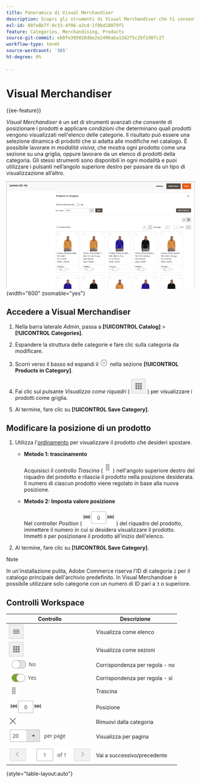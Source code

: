 ```yaml
---
title: Panoramica di Visual Merchandiser
description: Scopri gli strumenti di Visual Merchandiser che ti consentono di posizionare i prodotti e determinare quali prodotti visualizzare nell’elenco delle categorie.
exl-id: 00fe8b7f-0c33-4f06-a3cd-1f0bd18079f1
feature: Categories, Merchandising, Products
source-git-commit: eb0fe395020dbe2e2496aba13d2f5c2bf2d0fc27
workflow-type: tm+mt
source-wordcount: '365'
ht-degree: 0%

---
```


# Visual Merchandiser

{{ee-feature}}

_Visual Merchandiser_ è un set di strumenti avanzati che consente di posizionare i prodotti e applicare condizioni che determinano quali prodotti vengono visualizzati nell&#39;elenco delle categorie. Il risultato può essere una selezione dinamica di prodotti che si adatta alle modifiche nel catalogo. È possibile lavorare in _modalità visiva_, che mostra ogni prodotto come una sezione su una griglia, oppure lavorare da un elenco di prodotti della categoria. Gli stessi strumenti sono disponibili in ogni modalità e puoi utilizzare i pulsanti nell’angolo superiore destro per passare da un tipo di visualizzazione all’altro.

![Categoria prodotti nella visualizzazione affiancata](./assets/category-products-visual-with-stock.png){width="600" zoomable="yes"}

## Accedere a Visual Merchandiser

1. Nella barra laterale _Admin_, passa a **[!UICONTROL Catalog]** > **[!UICONTROL Categories]**.

1. Espandere la struttura delle categorie e fare clic sulla categoria da modificare.

1. Scorri verso il basso ed espandi il ![selettore di espansione](../assets/icon-display-expand.png) nella sezione **[!UICONTROL Products in Category]**.

1. Fai clic sul pulsante _Visualizza come riquadri_ ( ![Visualizza come riquadri](../assets/icon-view-tiles.png) ) per visualizzare i prodotti come griglia.

1. Al termine, fare clic su **[!UICONTROL Save Category]**.

## Modificare la posizione di un prodotto

1. Utilizza l&#39;[ordinamento](../catalog/navigation-product-listings.md) per visualizzare il prodotto che desideri spostare.

   - **Metodo 1: trascinamento**

     Acquisisci il controllo _Trascina_ (![Trascina icona](../assets/icon-move.png)) nell&#39;angolo superiore destro del riquadro del prodotto e rilascia il prodotto nella posizione desiderata. Il numero di ciascun prodotto viene regolato in base alla nuova posizione.

   - **Metodo 2: Imposta valore posizione**

     Nel controller _Position_ (![Position field](../assets/control-position.png)) del riquadro del prodotto, immettere il numero in cui si desidera visualizzare il prodotto. Immetti `0` per posizionare il prodotto all&#39;inizio dell&#39;elenco.

1. Al termine, fare clic su **[!UICONTROL Save Category]**.

>[!NOTE]
>
>In un&#39;installazione pulita, Adobe Commerce riserva l&#39;ID di categoria `2` per il catalogo principale dell&#39;archivio predefinito. In Visual Merchandiser è possibile utilizzare solo categorie con un numero di ID pari a `3` o superiore.

## Controlli Workspace

| Controllo | Descrizione |
|--- |--- |
| ![Icona Visualizza elenco](../assets/icon-view-list.png) | Visualizza come elenco |
| ![Icona Visualizza come sezioni](../assets/icon-view-tiles.png) | Visualizza come sezioni |
| ![Attiva/Disattiva corrispondenza per regola - No](../assets/toggle-no.png) | Corrispondenza per regola - no |
| ![Attiva/Disattiva corrispondenza per regola - sì](../assets/toggle-yes.png) | Corrispondenza per regola - sì |
| ![Icona Sposta](../assets/icon-move.png) | Trascina |
| ![Controller posizione](../assets/control-position.png) | Posizione |
| ![Icona Rimuovi da categoria](../assets/icon-delete-x.png) | Rimuovi dalla categoria |
| ![Elementi per controllo pagina](../assets/control-items-per-page.png) | Visualizza per pagina |
| ![Cambia visualizzazione pagina](../assets/control-page-display.png) | Vai a successivo/precedente |

{style="table-layout:auto"}
